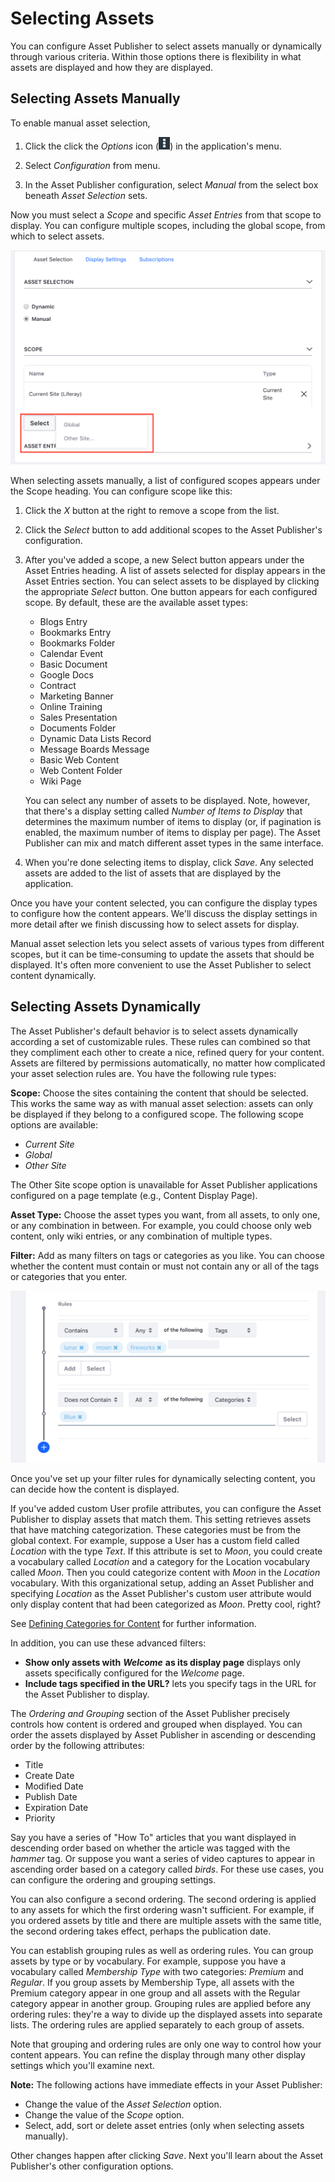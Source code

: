 # Selecting Assets

You can configure Asset Publisher to select assets manually or dynamically 
through various criteria. Within those options there is flexibility in what
assets are displayed and how they are displayed.

## Selecting Assets Manually [](id=selecting-assets-manually)

To enable manual asset selection,

1.  Click the click the *Options* icon
    (![Options](../../../../images/icon-options.png)) in the application's
    menu.

2.  Select *Configuration* from menu.

3.  In the Asset Publisher configuration, select *Manual* from the select box
    beneath *Asset Selection* sets.

Now you must select a *Scope* and specific *Asset Entries* from that scope to
display. You can configure multiple scopes, including the global scope, from
which to select assets.

![Figure 1: Selecting assets in the Asset Publisher manually is similar to selecting assets in the Web Content Display application except that you can select assets of any type, not just web content. You can also add scopes to expand the list of assets that are available to be displayed in the Asset Publisher.](../../../../images/web-content-asset-publisher-manual.png)

When selecting assets manually, a list of configured scopes appears under the
Scope heading. You can configure scope like this:

1.  Click the *X* button at the right to remove a scope from the
    list.

2.  Click the *Select* button to add additional scopes to the Asset
    Publisher's configuration.
 
3.  After you've added a scope, a new Select button appears under the Asset
    Entries heading. A list of assets selected for display appears in the Asset
    Entries section. You can select assets to be displayed by clicking the
    appropriate *Select* button. One button appears for each configured scope.
    By default, these are the available asset types: 

       - Blogs Entry
       - Bookmarks Entry
       - Bookmarks Folder
       - Calendar Event
       - Basic Document
       - Google Docs
       - Contract
       - Marketing Banner
       - Online Training
       - Sales Presentation
       - Documents Folder
       - Dynamic Data Lists Record
       - Message Boards Message
       - Basic Web Content
       - Web Content Folder
       - Wiki Page

    You can select any number of assets to be displayed. Note, however, that there's
    a display setting called *Number of Items to Display* that determines the
    maximum number of items to display (or, if pagination is enabled, the maximum
    number of items to display per page). The Asset Publisher can mix and match
    different asset types in the same interface. 

4.  When you're done selecting items to display, click *Save*. Any selected
    assets are added to the list of assets that are displayed by the
    application. 
 
Once you have your content selected, you can configure the display types to
configure how the content appears. We'll discuss the display settings in more
detail after we finish discussing how to select assets for display.

Manual asset selection lets you select assets of various types from different
scopes, but it can be time-consuming to update the assets that should be
displayed. It's often more convenient to use the Asset Publisher to select
content dynamically.

## Selecting Assets Dynamically [](id=selecting-assets-dynamically)

The Asset Publisher's default behavior is to select assets dynamically according
a set of customizable rules. These rules can combined so that they compliment
each other to create a nice, refined query for your content. Assets are
filtered by permissions automatically, no matter how complicated your asset
selection rules are. You have the following rule types:

**Scope:** Choose the sites containing the content that should be selected. This
works the same way as with manual asset selection: assets can only be displayed
if they belong to a configured scope. The following scope options are available:

- *Current Site*
- *Global*
- *Other Site*

The Other Site scope option is unavailable for Asset Publisher applications
configured on a page template (e.g., Content Display Page).

**Asset Type:** Choose the asset types you want, from all assets, to only one,
or any combination in between. For example, you could choose only web content,
only wiki entries, or any combination of multiple types.

**Filter:** Add as many filters on tags or categories as you like. You can
choose whether the content must contain or must not contain any or all of the
tags or categories that you enter.

![Figure 2: You can filter by tags and categories, and you can set up as many filter rules as you need.](../../../../images/web-content-asset-publisher-filter.png)

Once you've set up your filter rules for dynamically selecting content, you can
decide how the content is displayed.

If you've added custom User profile attributes, you can configure the Asset
Publisher to display assets that match them. This setting retrieves assets that
have matching categorization. These categories must be from the global context.
For example, suppose a User has a custom field called *Location* with the type
*Text*. If this attribute is set to *Moon*, you could create a vocabulary
called *Location* and a category for the Location vocabulary called *Moon*.
Then you could categorize content with *Moon* in the *Location* vocabulary.
With this organizational setup, adding an Asset Publisher and specifying
*Location* as the Asset Publisher's custom user attribute would only display
content that had been categorized as *Moon*. Pretty cool, right?

See 
[Defining Categories for Content](/discover/portal/-/knowledge_base/7.1/defining-categories-for-content)
for further information. 

In addition, you can use these advanced filters:

-   **Show only assets with** ***Welcome*** **as its display page** displays only assets
    specifically configured for the *Welcome* page.
-   **Include tags specified in the URL?** lets you specify tags in the URL for
    the Asset Publisher to display.

The *Ordering and Grouping* section of the Asset Publisher precisely controls
how content is ordered and grouped when displayed. You can order the assets
displayed by Asset Publisher in ascending or descending order by the following
attributes:

- Title
- Create Date
- Modified Date
- Publish Date
- Expiration Date
- Priority

Say you have a series of "How To" articles that you want displayed in descending
order based on whether the article was tagged with the *hammer* tag. Or suppose
you want a series of video captures to appear in ascending order based on
a category called *birds*. For these use cases, you can configure the ordering
and grouping settings.

You can also configure a second ordering. The second ordering is applied to any
assets for which the first ordering wasn't sufficient. For example, if you
ordered assets by title and there are multiple assets with the same title, the
second ordering takes effect, perhaps the publication date. 

You can establish grouping rules as well as ordering rules. You can group assets
by type or by vocabulary. For example, suppose you have a vocabulary called
*Membership Type* with two categories: *Premium* and *Regular*. If you group
assets by Membership Type, all assets with the Premium category appear in one
group and all assets with the Regular category appear in another group. Grouping
rules are applied before any ordering rules: they're a way to divide up the
displayed assets into separate lists. The ordering rules are applied separately
to each group of assets.

Note that grouping and ordering rules are only one way to control how your
content appears. You can refine the display through many other display settings
which you'll examine next.

**Note:** The following actions have immediate effects in your Asset 
Publisher:
- Change the value of the *Asset Selection* option.
- Change the value of the *Scope* option.
- Select, add, sort or delete asset entries (only when selecting assets manually).

Other changes happen after clicking *Save*. Next you'll learn about the Asset
Publisher's other configuration options.
